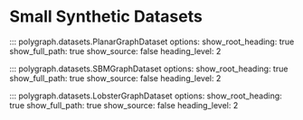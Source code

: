 # Small Synthetic Datasets

::: polygraph.datasets.PlanarGraphDataset
    options:
        show_root_heading: true
        show_full_path: true
        show_source: false
        heading_level: 2

::: polygraph.datasets.SBMGraphDataset
    options:
        show_root_heading: true
        show_full_path: true
        show_source: false
        heading_level: 2

::: polygraph.datasets.LobsterGraphDataset
    options:
        show_root_heading: true
        show_full_path: true
        show_source: false
        heading_level: 2